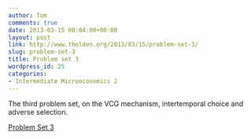 ```yaml
---
author: Tom
comments: true
date: 2013-03-15 00:04:00+00:00
layout: post
link: http://www.tholden.org/2013/03/15/problem-set-3/
slug: problem-set-3
title: Problem set 3
wordpress_id: 25
categories:
- Intermediate Microeconomics 2
---
```


The third problem set, on the VCG mechanism, intertemporal choice and adverse selection. 

  [Problem Set 3](http://www.scribd.com/doc/130442723/Problem-Set-3)
